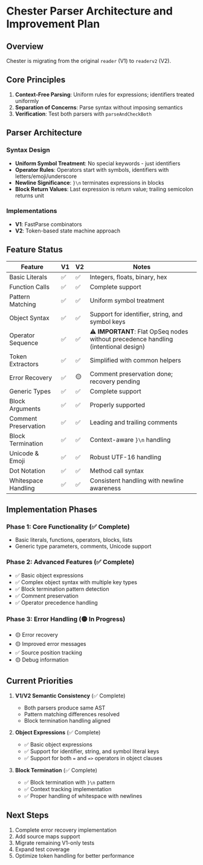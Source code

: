 # Chester Parser Architecture and Improvement Plan

## Overview
Chester is migrating from the original `reader` (V1) to `readerv2` (V2).

## Core Principles
1. **Context-Free Parsing**: Uniform rules for expressions; identifiers treated uniformly
2. **Separation of Concerns**: Parse syntax without imposing semantics
3. **Verification**: Test both parsers with `parseAndCheckBoth`

## Parser Architecture

### Syntax Design
- **Uniform Symbol Treatment**: No special keywords - just identifiers
- **Operator Rules**: Operators start with symbols, identifiers with letters/emoji/underscore
- **Newline Significance**: `}\n` terminates expressions in blocks
- **Block Return Values**: Last expression is return value; trailing semicolon returns unit

### Implementations
- **V1**: FastParse combinators
- **V2**: Token-based state machine approach

## Feature Status

| Feature | V1 | V2 | Notes |
|---------|-------------|---------------|-------|
| Basic Literals | ✅ | ✅ | Integers, floats, binary, hex |
| Function Calls | ✅ | ✅ | Complete support |
| Pattern Matching | ✅ | ✅ | Uniform symbol treatment |
| Object Syntax | ✅ | ✅ | Support for identifier, string, and symbol keys |
| Operator Sequence | ✅ | ✅ | **⚠️ IMPORTANT**: Flat OpSeq nodes without precedence handling (intentional design) |
| Token Extractors | ✅ | ✅ | Simplified with common helpers |
| Error Recovery | ✅ | 🟡 | Comment preservation done; recovery pending |
| Generic Types | ✅ | ✅ | Complete support |
| Block Arguments | ✅ | ✅ | Properly supported |
| Comment Preservation | ✅ | ✅ | Leading and trailing comments |
| Block Termination | ✅ | ✅ | Context-aware `}\n` handling |
| Unicode & Emoji | ✅ | ✅ | Robust UTF-16 handling |
| Dot Notation | ✅ | ✅ | Method call syntax |
| Whitespace Handling | ✅ | ✅ | Consistent handling with newline awareness |

## Implementation Phases

### Phase 1: Core Functionality (✅ Complete)
- Basic literals, functions, operators, blocks, lists
- Generic type parameters, comments, Unicode support

### Phase 2: Advanced Features (✅ Complete)
- ✅ Basic object expressions
- ✅ Complex object syntax with multiple key types
- ✅ Block termination pattern detection
- ✅ Comment preservation
- ✅ Operator precedence handling

### Phase 3: Error Handling (🟡 In Progress)
- 🟡 Error recovery
- 🟡 Improved error messages
- ✅ Source position tracking
- 🟡 Debug information

## Current Priorities

1. **V1/V2 Semantic Consistency** (✅ Complete)
   - Both parsers produce same AST
   - Pattern matching differences resolved
   - Block termination handling aligned

2. **Object Expressions** (✅ Complete)
   - ✅ Basic object expressions
   - ✅ Support for identifier, string, and symbol literal keys
   - ✅ Support for both `=` and `=>` operators in object clauses

3. **Block Termination** (✅ Complete)
   - ✅ Block termination with `}\n` pattern
   - ✅ Context tracking implementation
   - ✅ Proper handling of whitespace with newlines

## Next Steps
1. Complete error recovery implementation
2. Add source maps support
3. Migrate remaining V1-only tests
4. Expand test coverage
5. Optimize token handling for better performance